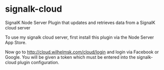 # signalk-cloud
SignalK Node Server Plugin that updates and retrieves data from a SignalK cloud server

To use my signalk cloud server, first install this plugin via the Node Server App Store.

Now go to http://cloud.wilhelmsk.com/cloud/login and login via Facebook or Google. You will be given a token which must be entered into the signalk-cloud plugin configuration.

